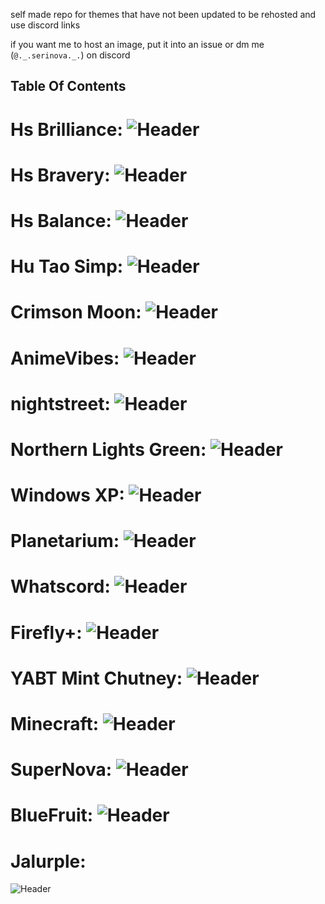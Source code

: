 self made repo for themes that have not been updated to be rehosted and use discord links

if you want me to host an image, put it into an issue or dm me (`@._.serinova._.`) on discord


## Table Of Contents

# Hs Brilliance: ![Header](https://github.com/OasisVee/wallpapers/raw/main/131_Sem_Titulo_20231227171708.png)
# Hs Bravery: ![Header](https://github.com/OasisVee/wallpapers/raw/main/132_Sem_Titulo_20231227173648.png)
# Hs Balance: ![Header](https://github.com/OasisVee/wallpapers/raw/main/134_Sem_Titulo_20231227175514.png)
# Hu Tao Simp: ![Header](https://github.com/OasisVee/wallpapers/raw/main/1618529928174232542.jpg)
# Crimson Moon: ![Header](https://github.com/OasisVee/wallpapers/raw/main/1686790640350.jpg)
# AnimeVibes: ![Header](https://github.com/OasisVee/wallpapers/raw/main/20211012_170839.gif)
# nightstreet: ![Header](https://github.com/OasisVee/wallpapers/raw/main/4d8d3dc80bace9161a30621ac7b43f87.jpg)
# Northern Lights Green: ![Header](https://github.com/OasisVee/wallpapers/raw/main/545186.jpg)
# Windows XP: ![Header](https://github.com/OasisVee/wallpapers/raw/main/67168c4fa7c2fdaa85c7db830fd5daa168c52706.jpg)
# Planetarium: ![Header](https://github.com/OasisVee/wallpapers/raw/main/IMG_20230715_011416.jpg)
# Whatscord: ![Header](https://github.com/OasisVee/wallpapers/raw/main/LargerWhatscordGreen.gif)
# Firefly+: ![Header](https://github.com/OasisVee/wallpapers/raw/main/Minimalist-Wallpaper-Background-1-1.jpg)
# YABT Mint Chutney: ![Header](https://github.com/OasisVee/wallpapers/raw/main/MintChutney.png)
# Minecraft: ![Header](https://github.com/OasisVee/wallpapers/raw/main/Screenshot_20210909-210231.png)
# SuperNova: ![Header](https://github.com/OasisVee/wallpapers/raw/main/Untitled6_20230420011515.png)
# BlueFruit: ![Header](https://github.com/OasisVee/wallpapers/raw/main/bluefruit.png)
# Jalurple: 
![Header](https://github.com/OasisVee/wallpapers/raw/main/ezgif-4-bb4746dc21.gif)
